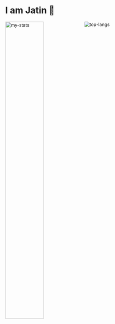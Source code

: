 # I am Jatin 👋

<img alt="my-stats" align="left" width="49%" src="https://github-readme-stats.vercel.app/api?username=vercetti322&show_icons=true"/>

<img alt= "top-langs" src="https://github-readme-stats.vercel.app/api/top-langs/?username=vercetti322&hide=jupyter%20notebook&langs_count=8&layout=compact" />

